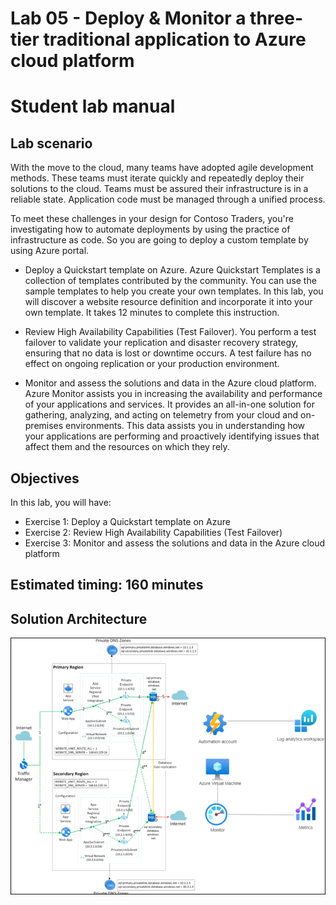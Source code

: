 # Lab 05 - Deploy & Monitor a three-tier traditional application to Azure cloud platform
# Student lab manual

## Lab scenario

With the move to the cloud, many teams have adopted agile development methods. These teams must iterate quickly and repeatedly deploy their solutions to the cloud. Teams must be assured their infrastructure is in a reliable state. Application code must be managed through a unified process.

To meet these challenges in your design for Contoso Traders, you're investigating how to automate deployments by using the practice of infrastructure as code. So you are going to deploy a custom template by using Azure portal.

- Deploy a Quickstart template on Azure. Azure Quickstart Templates is a collection of templates contributed by the community. You can use the sample templates to help you create your own templates. In this lab, you will discover a website resource definition and incorporate it into your own template. It takes 12 minutes to complete this instruction.

- Review High Availability Capabilities (Test Failover). You perform a test failover to validate your replication and disaster recovery strategy, ensuring that no data is lost or downtime occurs. A test failure has no effect on ongoing replication or your production environment.

- Monitor and assess the solutions and data in the Azure cloud platform. Azure Monitor assists you in increasing the availability and performance of your applications and services. It provides an all-in-one solution for gathering, analyzing, and acting on telemetry from your cloud and on-premises environments. This data assists you in understanding how your applications are performing and proactively identifying issues that affect them and the resources on which they rely.

## Objectives

In this lab, you will have:

+ Exercise 1: Deploy a Quickstart template on Azure
+ Exercise 2: Review High Availability Capabilities (Test Failover)
+ Exercise 3: Monitor and assess the solutions and data in the Azure cloud platform


## Estimated timing: 160 minutes
## Solution Architecture

  ![](../media/archlab5.png)
